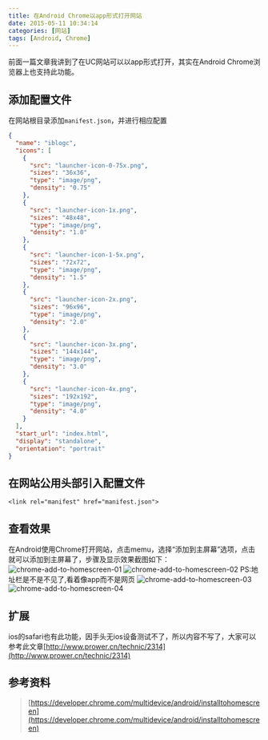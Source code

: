 ```yaml
---
title: 在Android Chrome以app形式打开网站
date: 2015-05-11 10:34:14
categories: [网站]
tags: [Android, Chrome]
---
```

前面一篇文章我讲到了在UC网站可以以app形式打开，其实在Android Chrome浏览器上也支持此功能。
<!--more-->

## 添加配置文件
在网站根目录添加`manifest.json`，并进行相应配置
```json
{
  "name": "iblogc",
  "icons": [
    {
      "src": "launcher-icon-0-75x.png",
      "sizes": "36x36",
      "type": "image/png",
      "density": "0.75"
    },
    {
      "src": "launcher-icon-1x.png",
      "sizes": "48x48",
      "type": "image/png",
      "density": "1.0"
    },
    {
      "src": "launcher-icon-1-5x.png",
      "sizes": "72x72",
      "type": "image/png",
      "density": "1.5"
    },
    {
      "src": "launcher-icon-2x.png",
      "sizes": "96x96",
      "type": "image/png",
      "density": "2.0"
    },
    {
      "src": "launcher-icon-3x.png",
      "sizes": "144x144",
      "type": "image/png",
      "density": "3.0"
    },
    {
      "src": "launcher-icon-4x.png",
      "sizes": "192x192",
      "type": "image/png",
      "density": "4.0"
    }
  ],
  "start_url": "index.html",
  "display": "standalone",
  "orientation": "portrait"
}

```

## 在网站公用头部引入配置文件
```
<link rel="manifest" href="manifest.json">
```
## 查看效果
在Android使用Chrome打开网站，点击memu，选择“添加到主屏幕”选项，点击就可以添加到主屏幕了，步骤及显示效果截图如下：
![chrome-add-to-homescreen-01](/media/chrome-add-to-homescreen-01.png)
![chrome-add-to-homescreen-02](/media/chrome-add-to-homescreen-02.png)
PS:地址栏是不是不见了,看着像app而不是网页
![chrome-add-to-homescreen-03](/media/chrome-add-to-homescreen-03.png)
![chrome-add-to-homescreen-04](/media/chrome-add-to-homescreen-04.png)

## 扩展
ios的safari也有此功能，因手头无ios设备测试不了，所以内容不写了，大家可以参考此文章[http://www.prower.cn/technic/2314](http://www.prower.cn/technic/2314)

## 参考资料
> [https://developer.chrome.com/multidevice/android/installtohomescreen](https://developer.chrome.com/multidevice/android/installtohomescreen)


